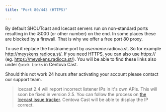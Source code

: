 ```yaml
---
title: "Port 80/443 (HTTPS)"

---
```

By default SHOUTcast and Icecast servers run on non-standard ports resulting in the :8000 (or other number) on the end. In some places these are blocked by a firewall. That is why we offer a free port 80 proxy.

To use it replace the hostname:port by *username*.radioca.st. So for example http://meyskens.radioca.st/.
If you need HTTPS, you can also use https:// (eg. https://meyskens.radioca.st/).
You will be able to find these links also under `Quick Links` in Centova Cast.

Should this not work 24 hours after activating your account please contact our support team.

> Icecast 2.4 will report incorrect listener IPs in it's own APIs. This will soon be fixed in version 2.5. You can follow the process on [the Icecast issue tracker](https://gitlab.xiph.org/xiph/icecast-server/issues/1959). Centova Cast will be able to display the IP correct.
